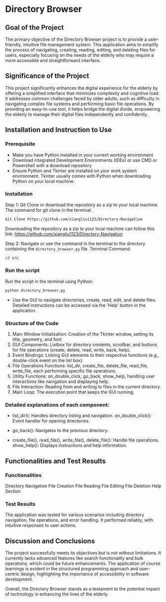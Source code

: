 # Directory Browser

## Goal of the Project

The primary objective of the Directory Browser project is to provide a user-friendly, intuitive file management system. This application aims to simplify the process of navigating, creating, reading, editing, and deleting files for users, especially focusing on the needs of the elderly who may require a more accessible and straightforward interface.

## Significance of the Project

This project significantly enhances the digital experience for the elderly by offering a simplified interface that minimizes complexity and cognitive load. It addresses common challenges faced by older adults, such as difficulty in navigating complex file systems and performing basic file operations. By providing an easy-to-use tool, it helps bridge the digital divide, empowering the elderly to manage their digital files independently and confidently.

## Installation and Instruction to Use
### Prerequisite
- Make you have Python installed in your current working environment
- Download integrated Development Environments (IDEs) or use CMD or Powershell with a download repository
- Ensure Python and Tkinter are installed on your work system environment. Tkinter usually comes with Python when downloading Python on your local machine.

### Installation
Step 1: Git Clone or download the repository as a zip to your local machine.
The command for git clone in the terminal: 
```bash
Git Clone https://github.com/xiangliu1123/Directory-Navigation
```
Downloading the repository as a zip to your local machine can follow this link: https://github.com/xiangliu1123/Directory-Navigation 

Step 2: Navigate or use the command in the terminal to the directory containing the `directory_browser.py` file.
Terminal Command:
```bash
cd src
```
### Run the script

Run the script in the terminal using Python:

```bash
python directory_browser.py
```

- Use the GUI to navigate directories, create, read, edit, and delete files. Detailed instructions can be accessed via the 'Help' button in the application.

### Structure of the Code
1.	Main Window Initialization: Creation of the Tkinter window, setting its title, geometry, and font.
2.	GUI Components: Listbox for directory contents, scrollbar, and buttons for file operations (create, delete, read, write, back, help).
3.	Event Bindings: Linking GUI elements to their respective functions (e.g., double-click event on the list box).
4.	File Operations Functions: list_dir, create_file, delete_file, read_file, write_file, each performing specific file operations.
5.	Utility Functions: on_double_click, go_back, show_help, handling user interactions like navigation and displaying help.
6.	File Interaction: Reading from and writing to files in the current directory.
7.	Main Loop: The execution point that keeps the GUI running.

### Detailed explanations of each component:

- list_dir(): Handles directory listing and navigation.
on_double_click(): Event handler for opening directories.

- go_back(): Navigates to the previous directory.

- create_file(), read_file(), write_file(), delete_file(): Handle file operations.
show_help(): Displays instructions and help information.

## Functionalities and Test Results

### Functionalities

Directory Navigation
File Creation
File Reading
File Editing
File Deletion
Help Section
### Test Results
The application was tested for various scenarios including directory navigation, file operations, and error handling. It performed reliably, with intuitive responses to user actions.

## Discussion and Conclusions
The project successfully meets its objectives but is not without limitations. It currently lacks advanced features like search functionality and bulk operations, which could be future enhancements. The application of course learnings is evident in the structured programming approach and user-centric design, highlighting the importance of accessibility in software development.

Overall, the Directory Browser stands as a testament to the potential impact of technology in enhancing the lives of the elderly.
